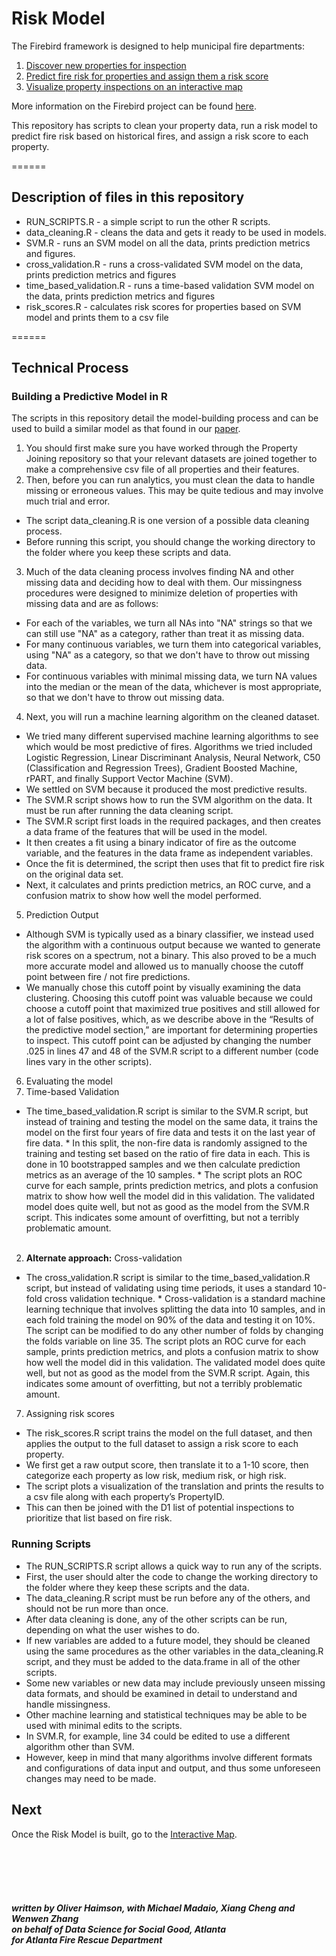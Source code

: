 # Risk Model #


The Firebird framework is designed to help municipal fire departments:</br>
1. <a href="https://github.com/DSSG-Firebird/property-joins">Discover new properties for inspection</a><br>
2. <a href="https://github.com/DSSG-Firebird/risk-model">Predict fire risk for properties and assign them a risk score
</a><br>
3. <a href="https://github.com/DSSG-Firebird/interactive-map">Visualize property inspections on an interactive map
</a><br>

More information on the Firebird project can be found <a href="http://www.firebird.gatech.edu">here</a>.

This repository has scripts to clean your property data, run a risk model to predict fire risk based on historical fires, and assign a risk score to each property.

======




## Description of files in this repository

* RUN_SCRIPTS.R - a simple script to run the other R scripts.
* data_cleaning.R - cleans the data and gets it ready to be used in models.
* SVM.R - runs an SVM model on all the data, prints prediction metrics and figures.
* cross_validation.R - runs a cross-validated SVM model on the data, prints prediction metrics and figures
* time_based_validation.R - runs a time-based validation SVM model on the data, prints prediction metrics and figures
* risk_scores.R - calculates risk scores for properties based on SVM model and prints them to a csv file

======


## Technical Process

### Building a Predictive Model in R
The scripts in this repository detail the model-building process and can be used to build a similar model as that found in our <a href="https://www.researchgate.net/publication/301843010_Firebird_Predicting_Fire_Risk_and_Prioritizing_Fire_Inspections_in_Atlanta">paper</a>.

1. You should first make sure you have worked through the Property Joining repository so that your relevant datasets are joined together to make a comprehensive csv file of all properties and their features.
2. Then, before you can run analytics, you must clean the data to handle missing or erroneous values. This may be quite tedious and may involve much trial and error. 
 * The script data_cleaning.R is one version of a possible data cleaning process. 
 * Before running this script, you should change the working directory to the folder where you keep these scripts and data. 

3. Much of the data cleaning process involves finding NA and other missing data and deciding how to deal with them. Our missingness procedures were designed to minimize deletion of properties with missing data and are as follows:
 * For each of the variables, we turn all NAs into "NA" strings so that we can still use "NA" as a category, rather than treat it as missing data. 
 * For many continuous variables, we turn them into categorical variables, using "NA" as a category, so that we don't have to throw out missing data. 
 * For continuous variables with minimal missing data, we turn NA values into the median or the mean of the data, whichever is most appropriate, so that we don't have to throw out missing data.

4. Next, you will run a machine learning algorithm on the cleaned dataset. 
 * We tried many different supervised machine learning algorithms to see which would be most predictive of fires. Algorithms we tried included Logistic Regression, Linear Discriminant Analysis, Neural Network, C50 (Classification and Regression Trees), Gradient Boosted Machine, rPART, and finally Support Vector Machine (SVM). 
 * We settled on SVM because it produced the most predictive results.
 * The SVM.R script shows how to run the SVM algorithm on the data. It must be run after running the data cleaning script. 
 * The SVM.R script first loads in the required packages, and then creates a data frame of the features that will be used in the model. 
 * It then creates a fit using a binary indicator of fire as the outcome variable, and the features in the data frame as independent variables. 
 * Once the fit is determined, the script then uses that fit to predict fire risk on the original data set. 
 * Next, it calculates and prints prediction metrics, an ROC curve, and a confusion matrix to show how well the model performed.
 
5. Prediction Output
 * Although SVM is typically used as a binary classifier, we instead used the algorithm with a continuous output because we wanted to generate risk scores on a spectrum, not a binary. This also proved to be a much more accurate model and allowed us to manually choose the cutoff point between fire / not fire predictions. 
 * We manually chose this cutoff point by visually examining the data clustering. Choosing this cutoff point was valuable because we could choose a cutoff point that maximized true positives and still allowed for a lot of false positives, which, as we describe above in the “Results of the predictive model section,” are important for determining properties to inspect. This cutoff point can be adjusted by changing the number .025 in lines 47 and 48 of the SVM.R script to a different number (code lines vary in the other scripts). 


6. Evaluating the model
 1. Time-based Validation
   * The time_based_validation.R script is similar to the SVM.R script, but instead of training and testing the model on the same data, it trains the model on the first four years of fire data and tests it on the last year of fire data. 
    * In this split, the non-fire data is randomly assigned to the training and testing set based on the ratio of fire data in each. This is done in 10 bootstrapped samples and we then calculate prediction metrics as an average of the 10 samples. 
    * The script plots an ROC curve for each sample, prints prediction metrics, and plots a confusion matrix to show how well the model did in this validation. The validated model does quite well, but not as good as the model from the SVM.R script. This indicates some amount of overfitting, but not a terribly problematic amount. <br><br>
 2. __Alternate approach:__ Cross-validation
   * The cross_validation.R script is similar to the time_based_validation.R script, but instead of validating using time periods, it uses a standard 10-fold cross validation technique. 
    * Cross-validation is a standard machine learning technique that involves splitting the data into 10 samples, and in each fold training the model on 90% of the data and testing it on 10%. The script can be modified to do any other number of folds by changing the folds variable on line 35. The script plots an ROC curve for each sample, prints prediction metrics, and plots a confusion matrix to show how well the model did in this validation. The validated model does quite well, but not as good as the model from the SVM.R script. Again, this indicates some amount of overfitting, but not a terribly problematic amount. 

7. Assigning risk scores
 * The risk_scores.R script trains the model on the full dataset, and then applies the output to the full dataset to assign a risk score to each property. 
 * We first get a raw output score, then translate it to a 1-10 score, then categorize each property as low risk, medium risk, or high risk. 
 * The script plots a visualization of the translation and prints the results to a csv file along with each property’s PropertyID. 
 * This can then be joined with the D1 list of potential inspections to prioritize that list based on fire risk.


### Running Scripts
* The RUN_SCRIPTS.R script allows a quick way to run any of the scripts. 
 * First, the user should alter the code to change the working directory to the folder where they keep these scripts and the data. 
 * The data_cleaning.R script must be run before any of the others, and should not be run more than once. 
 * After data cleaning is done, any of the other scripts can be run, depending on what the user wishes to do. 
* If new variables are added to a future model, they should be cleaned using the same procedures as the other variables in the data_cleaning.R script, and they must be added to the data.frame in all of the other scripts. 
* Some new variables or new data may include previously unseen missing data formats, and should be examined in detail to understand and handle missingness.
* Other machine learning and statistical techniques may be able to be used with minimal edits to the scripts. 
 * In SVM.R, for example, line 34 could be edited to use a different algorithm other than SVM. 
 * However, keep in mind that many algorithms involve different formats and configurations of data input and output, and thus some unforeseen changes may need to be made. 
 
## Next
Once the Risk Model is built, go to the <a href="https://github.com/DSSG-Firebird/interactive-map">Interactive Map<a>.


<br><br><br><br>
##### written by Oliver Haimson, with Michael Madaio, Xiang Cheng and Wenwen Zhang <br>on behalf of Data Science for Social Good, Atlanta<br> for Atlanta Fire Rescue Department
